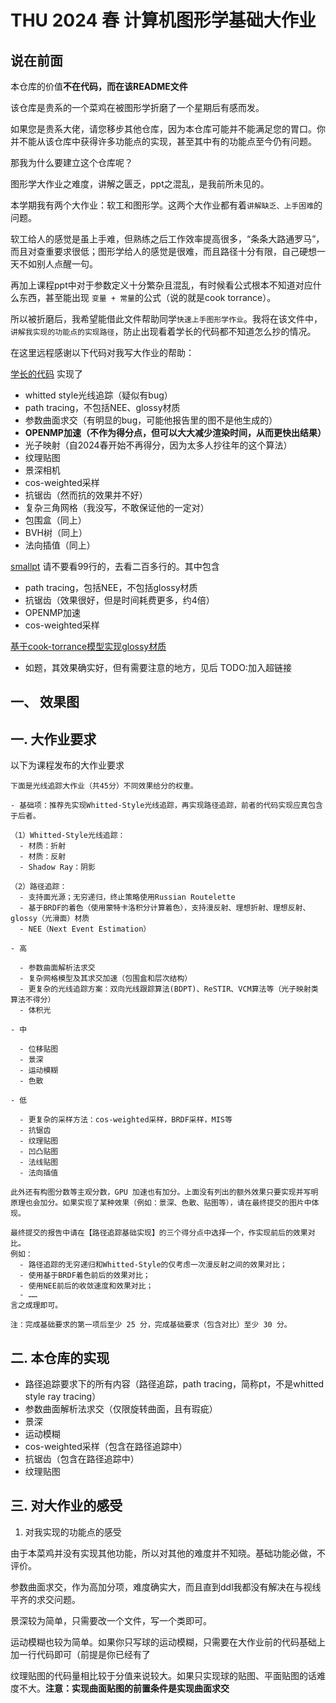 # THU 2024 春 计算机图形学基础大作业
## 说在前面

本仓库的价值**不在代码，而在该README文件**

该仓库是贵系的一个菜鸡在被图形学折磨了一个星期后有感而发。

如果您是贵系大佬，请您移步其他仓库，因为本仓库可能并不能满足您的胃口。你并不能从该仓库中获得许多功能点的实现，甚至其中有的功能点至今仍有问题。

那我为什么要建立这个仓库呢？

图形学大作业之难度，讲解之匮乏，ppt之混乱，是我前所未见的。

本学期我有两个大作业：软工和图形学。这两个大作业都有着`讲解缺乏、上手困难`的问题。

软工给人的感觉是虽上手难，但熟练之后工作效率提高很多，“条条大路通罗马”，而且对查重要求很低；图形学给人的感觉是很难，而且路径十分有限，自己硬想一天不如别人点醒一句。

再加上课程ppt中对于参数定义十分繁杂且混乱，有时候看公式根本不知道对应什么东西，甚至能出现 `变量 + 常量`的公式（说的就是cook torrance）。

所以被折磨后，我希望能借此文件帮助同学`快速上手图形学作业`。我将在该文件中，`讲解我实现的功能点的实现路径`，防止出现看着学长的代码都不知道怎么抄的情况。

在这里远程感谢以下代码对我写大作业的帮助：

[学长的代码](https://github.com/zhanglbthu/THU2023Spring-CG-FinalProject) 实现了

- whitted style光线追踪（疑似有bug）
- path tracing，不包括NEE、glossy材质
- 参数曲面求交（有明显的bug，可能他报告里的图不是他生成的）
- **OPENMP加速（不作为得分点，但可以大大减少渲染时间，从而更快出结果）**
- 光子映射（自2024春开始不再得分，因为太多人抄往年的这个算法）
- 纹理贴图
- 景深相机
- cos-weighted采样
- 抗锯齿（然而抗的效果并不好）
- 复杂三角网格（我没写，不敢保证他的一定对）
- 包围盒（同上）
- BVH树（同上）
- 法向插值（同上）


[smallpt](https://blog.csdn.net/g11d111/article/details/108189198) 请不要看99行的，去看二百多行的。其中包含

- path tracing，包括NEE，不包括glossy材质
- 抗锯齿（效果很好，但是时间耗费更多，约4倍）
- OPENMP加速
- cos-weighted采样

[基于cook-torrance模型实现glossy材质](https://zhuanlan.zhihu.com/p/160804623)
- 如题，其效果确实好，但有需要注意的地方，见后 TODO:加入超链接

## 一、 效果图



## 一. 大作业要求
以下为课程发布的大作业要求
```
下面是光线追踪大作业（共45分）不同效果给分的权重。

- 基础项：推荐先实现Whitted-Style光线追踪，再实现路径追踪，前者的代码实现应真包含于后者。

（1）Whitted-Style光线追踪：
  - 材质：折射
  - 材质：反射
  - Shadow Ray：阴影

（2）路径追踪：
  - 支持面光源；无穷递归，终止策略使用Russian Routelette
  - 基于BRDF的着色（使用蒙特卡洛积分计算着色），支持漫反射、理想折射、理想反射、glossy（光滑面）材质
  - NEE（Next Event Estimation）

- 高

  - 参数曲面解析法求交
  - 复杂网格模型及其求交加速（包围盒和层次结构）
  - 更复杂的光线追踪方案：双向光线跟踪算法(BDPT)、ReSTIR、VCM算法等（光子映射类算法不得分）
  - 体积光

- 中

  - 位移贴图
  - 景深
  - 运动模糊
  - 色散

- 低

  - 更复杂的采样方法：cos-weighted采样，BRDF采样，MIS等
  - 抗锯齿
  - 纹理贴图
  - 凹凸贴图
  - 法线贴图
  - 法向插值

此外还有构图分数等主观分数，GPU 加速也有加分。上面没有列出的额外效果只要实现并写明原理也会加分。如果实现了某种效果（例如：景深、色散、贴图等），请在最终提交的图片中体现。

最终提交的报告中请在【路径追踪基础实现】的三个得分点中选择一个，作实现前后的效果对比。
例如：
  - 路径追踪的无穷递归和Whitted-Style的仅考虑一次漫反射之间的效果对比；
  - 使用基于BRDF着色前后的效果对比；
  - 使用NEE前后的收敛速度和效果对比；
  - ……
言之成理即可。

注：完成基础要求的第一项后至少 25 分，完成基础要求（包含对比）至少 30 分。

```

## 二. 本仓库的实现
  - 路径追踪要求下的所有内容（路径追踪，path tracing，简称pt，不是whitted style ray tracing）
  - 参数曲面解析法求交（仅限旋转曲面，且有瑕疵）
  - 景深
  - 运动模糊
  - cos-weighted采样（包含在路径追踪中）
  - 抗锯齿（包含在路径追踪中）
  - 纹理贴图

## 三. 对大作业的感受
1. 对我实现的功能点的感受

由于本菜鸡并没有实现其他功能，所以对其他的难度并不知晓。基础功能必做，不评价。

参数曲面求交，作为高加分项，难度确实大，而且直到ddl我都没有解决在与视线平齐的求交问题。

景深较为简单，只需要改一个文件，写一个类即可。

运动模糊也较为简单。如果你只写球的运动模糊，只需要在大作业前的代码基础上加一行代码即可（前提是你已经有了

纹理贴图的代码量相比较于分值来说较大。如果只实现球的贴图、平面贴图的话难度不大。**注意：实现曲面贴图的前置条件是实现曲面求交**